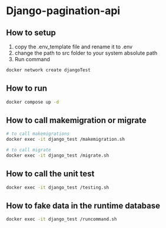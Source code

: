 # Django-pagination-api

## How to setup  ###

1. copy the .env_template file and rename it to .env
2. change the path to src folder to your system absolute path
3. Run command 
```bash
docker network create djangoTest
```

## How to run  ###

```bash
docker compose up -d
```

## How to call makemigration or migrate  ###

```bash
# to call makemigrations
docker exec -it django_test /makemigration.sh

# to call migrate
docker exec -it django_test /migrate.sh
```

## How to call the unit test  ###

```bash
docker exec -it django_test /testing.sh
```

## How to fake data in the runtime database  ###

```bash
docker exec -it django_test /runcommand.sh
```